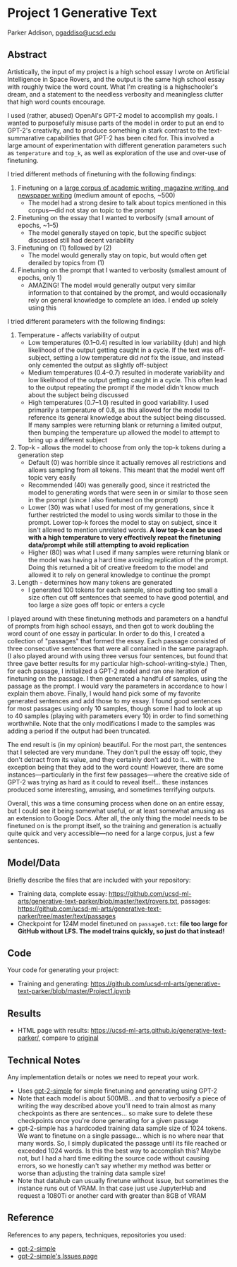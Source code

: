 # Project 1 Generative Text

Parker Addison, pgaddiso@ucsd.edu

## Abstract

Artistically, the input of my project is a high school essay I wrote on Artificial Intelligence in Space Rovers, and the output is the same high school essay with roughly twice the word count.  What I'm creating is a highschooler's dream, and a statement to the needless verbosity and meaningless clutter that high word counts encourage.

I used (rather, abused) OpenAI's GPT-2 model to accomplish my goals.  I wanted to purposefully misuse parts of the model in order to put an end to GPT-2's creativity, and to produce something in stark contrast to the text-summarative capabilities that GPT-2 has been cited for.  This involved a large amount of experimentation with different generation parameters such as `temperature` and `top_k`, as well as exploration of the use and over-use of finetuning.

I tried different methods of finetuning with the following findings:
1. Finetuning on a [large corpus of academic writing, magazine writing, and newspaper writing](https://www.english-corpora.org/coca/) (medium amount of epochs, ~500)
   - The model had a strong desire to talk about topics mentioned in this corpus—did not stay on topic to the prompt
2. Finetuning on the essay that I wanted to verbosify (small amount of epochs, ~1–5)
   - The model generally stayed on topic, but the specific subject discussed still had decent variability
3. Finetuning on (1) followed by (2)
   - The model would generally stay on topic, but would often get derailed by topics from (1)
4. Finetuning on the prompt that I wanted to verbosity (smallest amount of epochs, only 1)
   - AMAZING!  The model would generally output very similar information to that contained by the prompt, and would occasionally rely on general knowledge to complete an idea.  I ended up solely using this
   
I tried different parameters with the following findings:
1. Temperature - affects variability of output
   - Low temperatures (0.1–0.4) resulted in low variability (duh) and high likelihood of the output getting caught in a cycle.  If the text was off-subject, setting a low temperature did *not* fix the issue, and instead only cemented the output as slightly off-subject
   - Medium temperatures (0.4–0.7) resulted in moderate variability and low likelihood of the output getting caught in a cycle.  This often lead to the output repeating the prompt if the model didn't know much about the subject being discussed
   - High temperatures (0.7–1.0) resulted in good variability.  I used primarily a temperature of 0.8, as this allowed for the model to reference its general knowledge about the subject being discussed.  If many samples were returning blank or returning a limited output, then bumping the temperature up allowed the model to attempt to bring up a different subject
2. Top-k - allows the model to choose from only the top-k tokens during a generation step
   - Default (0) was horrible since it actually removes all restrictions and allows sampling from all tokens.  This meant that the model went off topic very easily
   - Recommended (40) was generally good, since it restricted the model to generating words that were seen in or similar to those seen in the prompt (since I also finetuned on the prompt)
   - Lower (30) was what I used for most of my generations, since it further restricted the model to using words similar to those in the prompt.  Lower top-k forces the model to stay on subject, since it isn't allowed to mention unrelated words.  **A low top-k can be used with a high temperature to very effectively repeat the finetuning data/prompt while still attempting to avoid replication**
   - Higher (80) was what I used if many samples were returning blank or the model was having a hard time avoiding replication of the prompt.  Doing this returned a bit of creative freedom to the model and allowed it to rely on general knowledge to continue the prompt
3. Length - determines how many tokens are generated
   - I generated 100 tokens for each sample, since putting too small a size often cut off sentences that seemed to have good potential, and too large a size goes off topic or enters a cycle
    
I played around with these finetuning methods and parameters on a handful of prompts from high school essays, and then got to work doubling the word count of one essay in particular.  In order to do this, I created a collection of "passages" that formed the essay.  Each passage consisted of three consecutive sentences that were all contained in the same paragraph.  (I also played around with using three versus four sentences, but found that three gave better results for my particular high-school-writing-style.)  Then, for each passage, I initialized a GPT-2 model and ran one iteration of finetuning on the passage.  I then generated a handful of samples, using the passage as the prompt.   I would vary the parameters in accordance to how I explain them above.  Finally, I would hand pick some of my favorite generated sentences and add those to my essay.  I found good sentences for most passages using only 10 samples, though some I had to look at up to 40 samples (playing with parameters every 10) in order to find something worthwhile.  Note that the only modifications I made to the samples was adding a period if the output had been truncated.

The end result is (in my opinion) beautiful.  For the most part, the sentences that I selected are very mundane.  They don't pull the essay off topic, they don't detract from its value, and they certainly don't add to it... with the exception being that they add to the word count!  However, there are some instances—particularly in the first few passages—where the creative side of GPT-2 was trying as hard as it could to reveal itself... these instances produced some interesting, amusing, and sometimes terrifying outputs.

Overall, this was a time consuming process when done on an entire essay, but I could see it being somewhat useful, or at least somewhat amusing as an extension to Google Docs.  After all, the only thing the model needs to be finetuned on is the prompt itself, so the training and generation is actually quite quick and very accessible—no need for a large corpus, just a few sentences.


## Model/Data

Briefly describe the files that are included with your repository:
- Training data, complete essay: https://github.com/ucsd-ml-arts/generative-text-parker/blob/master/text/rovers.txt, passages: https://github.com/ucsd-ml-arts/generative-text-parker/tree/master/text/passages
- Checkpoint for 124M model finetuned on `passage0.txt`: **file too large for GitHub without LFS.  The model trains quickly, so just do that instead!**

## Code

Your code for generating your project:
- Training and generating: https://github.com/ucsd-ml-arts/generative-text-parker/blob/master/Project1.ipynb

## Results

- HTML page with results: https://ucsd-ml-arts.github.io/generative-text-parker/, compare to [original](https://drive.google.com/open?id=177hWtGZio96_AQ1mnvBalR3R-nyEq-Nsh7lUBA_hpXA)

## Technical Notes

Any implementation details or notes we need to repeat your work. 
- Uses [gpt-2-simple](https://github.com/minimaxir/gpt-2-simple) for simple finetuning and generating using GPT-2
- Note that each model is about 500MB... and that to verbosify a piece of writing the way described above you'll need to train almost as many checkpoints as there are sentences... so make sure to delete these checkpoints once you're done generating for a given passage
- gpt-2-simple has a hardcoded training data sample size of 1024 tokens.  We want to finetune on a single passage... which is no where near that many words.  So, I simply duplicated the passage until its file reached or exceeded 1024 words.  Is this the best way to accomplish this?  Maybe not, but I had a hard time editing the source code without causing errors, so we honestly can't say whether my method was better or worse than adjusting the training data sample size!
- Note that datahub can usually finetune without issue, but sometimes the instance runs out of VRAM.  In that case just use JupyterHub and request a 1080Ti or another card with greater than 8GB of VRAM

## Reference

References to any papers, techniques, repositories you used:
- [gpt-2-simple](https://github.com/minimaxir/gpt-2-simple)
- [gpt-2-simple's Issues page](https://github.com/minimaxir/gpt-2-simple/issues)
